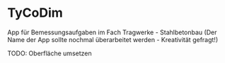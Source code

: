 ﻿# TyCoDim
App für Bemessungsaufgaben im Fach Tragwerke - Stahlbetonbau (Der Name der App sollte nochmal überarbeitet werden - Kreativität gefragt!)

TODO: Oberfläche umsetzen
